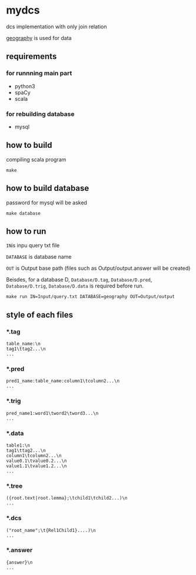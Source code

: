 # mydcs
dcs implementation with only join relation

[geography](https://github.com/jkkummerfeld/text2sql-data/tree/master/data) is used for data

## requirements
### for runnning main part
* python3
* spaCy
* scala
### for rebuilding database
* mysql

## how to build
compiling scala program

```
make
```

## how to build database
password for mysql will be asked
```
make database
```

## how to run
`IN`is inpu query txt file

`DATABASE` is database name

`OUT` is Output base path (files such as Output/output.answer will be created)

Beisdes, for a database D, `Database/D.tag`, `Database/D.pred`, `Database/D.trig`, `Database/D.data` is required before run.

```example
make run IN=Input/query.txt DATABASE=geography OUT=Output/output
```

## style of each files

### *.tag

```
table_name:\n
tag1\ttag2...\n
...
```
### *.pred

```
pred1_name:table_name:column1\tcolumn2...\n
...
```
### *.trig

```
pred_name1:word1\tword2\tword3...\n
...
```

### *.data

```
table1:\n
tag1\ttag2...\n
column1\tcolumn2...\n
value0.1\tvalue0.2...\n
value1.1\tvalue1.2...\n
...
```

### *.tree

```
({root.text|root.lemma};\tchild1\tchild2...)\n
...
```

### *.dcs

```
("root_name";\t{Rel1Child1}....)\n
...
```

### *.answer

```
{answer}\n
...
```
